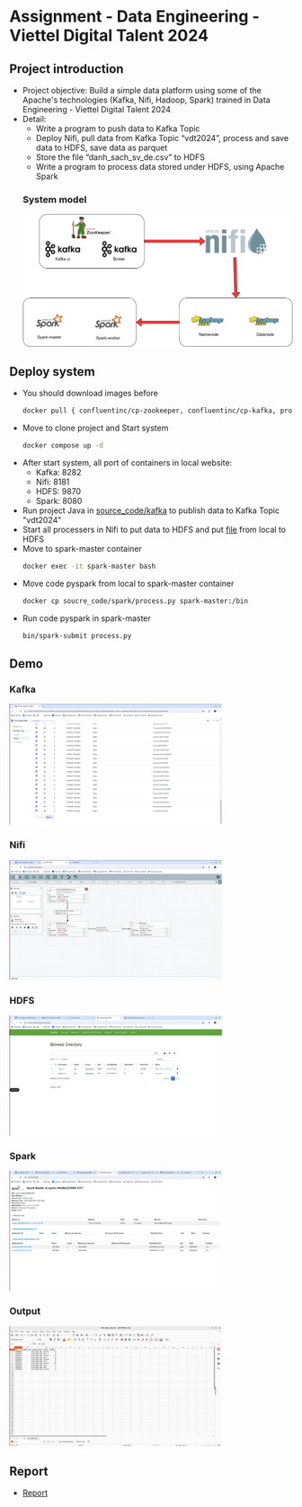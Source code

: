 # Assignment - Data Engineering - Viettel Digital Talent 2024

## Project introduction
<ul>
  <li>Project objective: Build a simple data platform using some of the Apache's technologies (Kafka, Nifi, Hadoop, Spark) trained in Data Engineering - Viettel Digital Talent 2024</li>
  <li>Detail:
    <ul>
      <li>Write a program to push data to Kafka Topic</li>
      <li>Deploy Nifi, pull data from Kafka Topic “vdt2024”, process and save data to HDFS, save data as parquet</li>
      <li>Store the file “danh_sach_sv_de.csv” to HDFS</li>
      <li>Write a program to process data stored under HDFS, using Apache Spark</li>
    </ul>
  </li>
  
### System model
  <img src="https://github.com/Tran-Ngoc-Bao/IntroductionToDataEngineering/blob/master/illustration/flow.png">
</ul>


## Deploy system
<ul>
  <li>You should download images before</li>
  
```sh
docker pull { confluentinc/cp-zookeeper, confluentinc/cp-kafka, provectuslabs/kafka-ui, apache/nifi, bde2020/hadoop-namenode:2.0.0-hadoop3.2.1-java8, bitnami/spark }
```

  <li>Move to clone project and Start system</li>
  
```sh
docker compose up -d
```

  <li>After start system, all port of containers in local website:
    <ul>
      <li>Kafka: 8282</li>
      <li>Nifi: 8181</li>
      <li>HDFS: 9870</li>
      <li>Spark: 8080</li>
    </ul>
  </li>
  <li>Run project Java in <a href="https://github.com/Tran-Ngoc-Bao/IntroductionToDataEngineering/tree/master/source_code/kafka">source_code/kafka</a> to publish data to Kafka Topic "vdt2024"</li>
  <li>Start all processers in Nifi to put data to HDFS and put <a href="https://github.com/Tran-Ngoc-Bao/IntroductionToDataEngineering/blob/master/source_code/input/danh_sach_sv_de.csv">file</a> from local to HDFS</li>
  <li>Move to spark-master container</li>

```sh
docker exec -it spark-master bash
```

  <li>Move code pyspark from local to spark-master container</li>

```sh
docker cp soucre_code/spark/process.py spark-master:/bin
```

  <li>Run code pyspark in spark-master</li>

```sh
bin/spark-submit process.py
```

</ul>

## Demo
### Kafka
  <img style="width:75%" src="https://github.com/Tran-Ngoc-Bao/IntroductionToDataEngineering/blob/master/illustration/kafka_ui.png">
  
### Nifi
  <img style="width:75%" src="https://github.com/Tran-Ngoc-Bao/IntroductionToDataEngineering/blob/master/illustration/nifi.png">
  
### HDFS
  <img style="width:75%" src="https://github.com/Tran-Ngoc-Bao/IntroductionToDataEngineering/blob/master/illustration/local_to_hdfs.png">
  
### Spark
  <img style="width:75%" src="https://github.com/Tran-Ngoc-Bao/IntroductionToDataEngineering/blob/master/illustration/spark.png">

### Output
  <img style="width:75%" src="https://github.com/Tran-Ngoc-Bao/IntroductionToDataEngineering/blob/master/illustration/output.png">


## Report
<ul>
  <li><a href="https://github.com/Tran-Ngoc-Bao/IntroductionToDataEngineering/tree/master/report/report.pdf">Report</a></li>
</ul>
